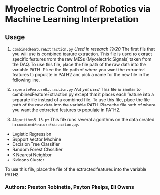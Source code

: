 # Myoelectric Control of Robotics via Machine Learning Interpretation

## Usage
1. `combinedFeatureExtraction.py`  *Used in research 19/20*
The first file that you will use is combined feature extraction. This file
is used to extract specific features from the raw MESs (Myoelectric Signals) taken from the DAQ.
To use this file, place the file path of the raw data into the variable PATH.
Place the file path of where you want the extracted features to populate in PATH2
and pick a name for the new file in the following line.


1. `seperateFeatureExtraction.py` *Not yet used*
This file is similar to combinedFeatureExtraction.py except that it places each
feature into a separate file instead of a combined file. 
To use this file, place the file path of the raw data into the variable PATH.
Place the file path of where you want the extracted features to populate in PATH2.


1. `Algorithms5_13.py`
This file runs several algorithms on the data created in
`combinedFeatureExtraction.py`.
- Logistic Regression
- Support Vector Machine
- Decision Tree Classifier
- Random Forest Classifier
- K Nearest Neighbor
- KMeans Cluster

To use this file, place the file of the extracted features into the variable
PATH2.


### Authors: Preston Robinette, Payton Phelps, Eli Owens
